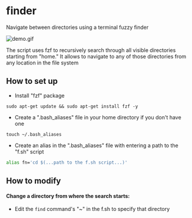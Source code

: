 # finder

Navigate between directories using a terminal fuzzy finder

![demo.gif](./docs/demo.gif)

The script uses fzf to recursively search through all visible directories starting from "home." It allows to navigate to any of those directories from any location in the file system

## How to set up

* Install "fzf" package

```
sudo apt-get update && sudo apt-get install fzf -y
```

* Create a ".bash_aliases" file in your home directory if you don't have one

```
touch ~/.bash_aliases
```

* Create an alias in the ".bash_aliases" file with entering a path to the "f.sh" script

```bash
alias fn='cd $(...path to the f.sh script...)'
```

## How to modify

#### Change a directory from where the search starts:

* Edit the `find` command's "~" in the f.sh to specify that directory

